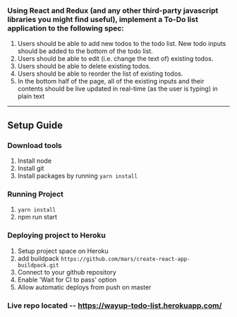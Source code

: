 ### Using React and Redux (and any other third-party javascript libraries you might find useful), implement a To-Do list application to the following spec:
 
1. Users should be able to add new todos to the todo list. New todo inputs should be added to the bottom of the todo list.
2. Users should be able to edit (i.e. change the text of) existing todos.  
3. Users should be able to delete existing todos.
4. Users should be able to reorder the list of existing todos.
5. In the bottom half of the page, all of the existing inputs and their contents should be live updated in real-time (as the user is typing) in plain text

---

## Setup Guide
### Download tools
1. Install node
2. Install git
3. Install packages by running `yarn install`

### Running Project
1. `yarn install`
2. npm run start

### Deploying project to Heroku
1. Setup project space on Heroku
2. add buildpack `https://github.com/mars/create-react-app-buildpack.git`
3. Connect to your github repository
4. Enable 'Wait for CI to pass' option
5. Allow automatic deploys from push on master


### Live repo located -- https://wayup-todo-list.herokuapp.com/
